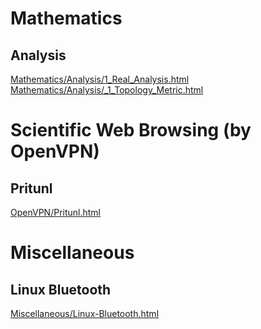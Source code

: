 # Mathematics  

## Analysis  
[Mathematics/Analysis/1_Real_Analysis.html](Mathematics/Analysis/1_Real_Analysis.html)  
[Mathematics/Analysis/_1_Topology_Metric.html](Mathematics/Analysis/_1_Topology_Metric.html)

# Scientific Web Browsing (by OpenVPN)

## Pritunl
[OpenVPN/Pritunl.html](OpenVPN/Pritunl.html)   

# Miscellaneous   

## Linux Bluetooth  
[Miscellaneous/Linux-Bluetooth.html](Miscellaneous/Linux-Bluetooth.html)  
